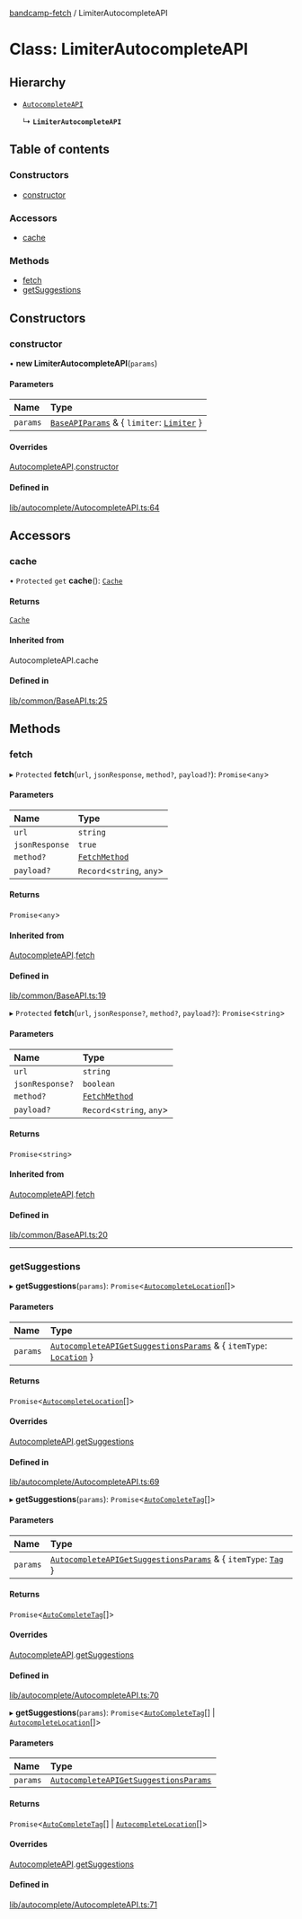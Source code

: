 [bandcamp-fetch](../README.md) / LimiterAutocompleteAPI

# Class: LimiterAutocompleteAPI

## Hierarchy

- [`AutocompleteAPI`](AutocompleteAPI.md)

  ↳ **`LimiterAutocompleteAPI`**

## Table of contents

### Constructors

- [constructor](LimiterAutocompleteAPI.md#constructor)

### Accessors

- [cache](LimiterAutocompleteAPI.md#cache)

### Methods

- [fetch](LimiterAutocompleteAPI.md#fetch)
- [getSuggestions](LimiterAutocompleteAPI.md#getsuggestions)

## Constructors

### constructor

• **new LimiterAutocompleteAPI**(`params`)

#### Parameters

| Name | Type |
| :------ | :------ |
| `params` | [`BaseAPIParams`](../interfaces/BaseAPIParams.md) & { `limiter`: [`Limiter`](Limiter.md)  } |

#### Overrides

[AutocompleteAPI](AutocompleteAPI.md).[constructor](AutocompleteAPI.md#constructor)

#### Defined in

[lib/autocomplete/AutocompleteAPI.ts:64](https://github.com/patrickkfkan/bandcamp-fetch/blob/19ec315/src/lib/autocomplete/AutocompleteAPI.ts#L64)

## Accessors

### cache

• `Protected` `get` **cache**(): [`Cache`](Cache.md)

#### Returns

[`Cache`](Cache.md)

#### Inherited from

AutocompleteAPI.cache

#### Defined in

[lib/common/BaseAPI.ts:25](https://github.com/patrickkfkan/bandcamp-fetch/blob/19ec315/src/lib/common/BaseAPI.ts#L25)

## Methods

### fetch

▸ `Protected` **fetch**(`url`, `jsonResponse`, `method?`, `payload?`): `Promise`<`any`\>

#### Parameters

| Name | Type |
| :------ | :------ |
| `url` | `string` |
| `jsonResponse` | ``true`` |
| `method?` | [`FetchMethod`](../enums/FetchMethod.md) |
| `payload?` | `Record`<`string`, `any`\> |

#### Returns

`Promise`<`any`\>

#### Inherited from

[AutocompleteAPI](AutocompleteAPI.md).[fetch](AutocompleteAPI.md#fetch)

#### Defined in

[lib/common/BaseAPI.ts:19](https://github.com/patrickkfkan/bandcamp-fetch/blob/19ec315/src/lib/common/BaseAPI.ts#L19)

▸ `Protected` **fetch**(`url`, `jsonResponse?`, `method?`, `payload?`): `Promise`<`string`\>

#### Parameters

| Name | Type |
| :------ | :------ |
| `url` | `string` |
| `jsonResponse?` | `boolean` |
| `method?` | [`FetchMethod`](../enums/FetchMethod.md) |
| `payload?` | `Record`<`string`, `any`\> |

#### Returns

`Promise`<`string`\>

#### Inherited from

[AutocompleteAPI](AutocompleteAPI.md).[fetch](AutocompleteAPI.md#fetch)

#### Defined in

[lib/common/BaseAPI.ts:20](https://github.com/patrickkfkan/bandcamp-fetch/blob/19ec315/src/lib/common/BaseAPI.ts#L20)

___

### getSuggestions

▸ **getSuggestions**(`params`): `Promise`<[`AutocompleteLocation`](../interfaces/AutocompleteLocation.md)[]\>

#### Parameters

| Name | Type |
| :------ | :------ |
| `params` | [`AutocompleteAPIGetSuggestionsParams`](../interfaces/AutocompleteAPIGetSuggestionsParams.md) & { `itemType`: [`Location`](../enums/AutocompleteItemType.md#location)  } |

#### Returns

`Promise`<[`AutocompleteLocation`](../interfaces/AutocompleteLocation.md)[]\>

#### Overrides

[AutocompleteAPI](AutocompleteAPI.md).[getSuggestions](AutocompleteAPI.md#getsuggestions)

#### Defined in

[lib/autocomplete/AutocompleteAPI.ts:69](https://github.com/patrickkfkan/bandcamp-fetch/blob/19ec315/src/lib/autocomplete/AutocompleteAPI.ts#L69)

▸ **getSuggestions**(`params`): `Promise`<[`AutoCompleteTag`](../interfaces/AutoCompleteTag.md)[]\>

#### Parameters

| Name | Type |
| :------ | :------ |
| `params` | [`AutocompleteAPIGetSuggestionsParams`](../interfaces/AutocompleteAPIGetSuggestionsParams.md) & { `itemType`: [`Tag`](../enums/AutocompleteItemType.md#tag)  } |

#### Returns

`Promise`<[`AutoCompleteTag`](../interfaces/AutoCompleteTag.md)[]\>

#### Overrides

[AutocompleteAPI](AutocompleteAPI.md).[getSuggestions](AutocompleteAPI.md#getsuggestions)

#### Defined in

[lib/autocomplete/AutocompleteAPI.ts:70](https://github.com/patrickkfkan/bandcamp-fetch/blob/19ec315/src/lib/autocomplete/AutocompleteAPI.ts#L70)

▸ **getSuggestions**(`params`): `Promise`<[`AutoCompleteTag`](../interfaces/AutoCompleteTag.md)[] \| [`AutocompleteLocation`](../interfaces/AutocompleteLocation.md)[]\>

#### Parameters

| Name | Type |
| :------ | :------ |
| `params` | [`AutocompleteAPIGetSuggestionsParams`](../interfaces/AutocompleteAPIGetSuggestionsParams.md) |

#### Returns

`Promise`<[`AutoCompleteTag`](../interfaces/AutoCompleteTag.md)[] \| [`AutocompleteLocation`](../interfaces/AutocompleteLocation.md)[]\>

#### Overrides

[AutocompleteAPI](AutocompleteAPI.md).[getSuggestions](AutocompleteAPI.md#getsuggestions)

#### Defined in

[lib/autocomplete/AutocompleteAPI.ts:71](https://github.com/patrickkfkan/bandcamp-fetch/blob/19ec315/src/lib/autocomplete/AutocompleteAPI.ts#L71)
